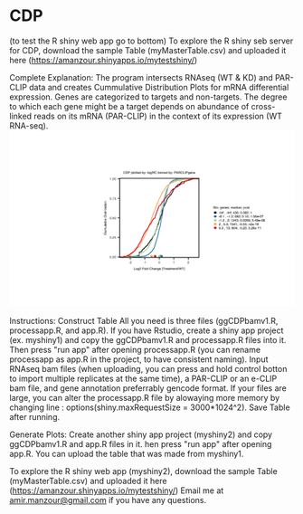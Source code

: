 # CDP

(to test the R shiny web app go to bottom)
To explore the R shiny seb server for CDP, download the sample Table (myMasterTable.csv) and uploaded it here (https://amanzour.shinyapps.io/mytestshiny/)

Complete Explanation:
The program intersects RNAseq (WT & KD) and PAR-CLIP data and creates Cummulative Distribution Plots for mRNA differential expression. Genes are categorized to targets and non-targets. The degree to which each gene might be a target depends on abundance of cross-linked reads on its mRNA (PAR-CLIP) in the context of its expression (WT RNA-seq). 
![picture](CDP.png)

Instructions: 
Construct Table
All you need is three files (ggCDPbamv1.R, processapp.R, and app.R). If you have Rstudio, create a shiny app project (ex. myshiny1) and copy the ggCDPbamv1.R and processapp.R files into it. Then press "run app" after opening processapp.R (you can rename processapp as app.R in the project, to have consistent naming). Input RNAseq bam files (when uploading, you can press and hold control botton to import multiple replicates at the same time), a PAR-CLIP or an e-CLIP bam file, and gene annotation preferrably gencode format. If your files are large, you can alter the processapp.R file by alowaying more memory by changing line : options(shiny.maxRequestSize = 3000*1024^2). Save Table after running.

Generate Plots:
Create another shiny app project (myshiny2) and copy ggCDPbamv1.R and app.R files in it. hen press "run app" after opening app.R. You can upload the table that was made from myshiny1.

To explore the R shiny web app (myshiny2), download the sample Table (myMasterTable.csv) and uploaded it here (https://amanzour.shinyapps.io/mytestshiny/)
Email me at amir.manzour@gmail.com if you have any questions.
